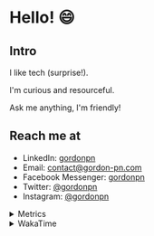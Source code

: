 # Hello! 😄

## Intro

I like tech (surprise!).

I'm curious and resourceful.

Ask me anything, I'm friendly!

## Reach me at

- LinkedIn: [gordonpn](https://www.linkedin.com/in/gordonpn/)
- Email: [contact@gordon-pn.com](mailto:contact@gordon-pn.com)
- Facebook Messenger: [gordonpn](https://www.messenger.com/t/Gordonpn)
- Twitter: [@gordonpn](https://twitter.com/Gordonpn)
- Instagram: [@gordonpn](https://www.instagram.com/gordonpn/)

<details>
  <summary>Metrics</summary>

  <img align="center" src="https://github.com/gordonpn/gordonpn/blob/master/github-metrics.svg" alt="GitHub Metrics">

</details>

<details>
  <summary>WakaTime</summary>

  <!--START_SECTION:waka-->
📊 **This Week I Spent My Time On** 

```text
💬 Programming Languages: 
Java                     17 hrs 23 mins      ███████████████████████░░   92.18 % 
Brazil Dependency Config 37 mins             █░░░░░░░░░░░░░░░░░░░░░░░░   03.30 % 
Makefile                 15 mins             ░░░░░░░░░░░░░░░░░░░░░░░░░   01.41 % 
Shell Script             10 mins             ░░░░░░░░░░░░░░░░░░░░░░░░░   00.95 % 
YAML                     8 mins              ░░░░░░░░░░░░░░░░░░░░░░░░░   00.71 % 

🔥 Editors: 
IntelliJ                 18 hrs 52 mins      █████████████████████████   100.00 % 
```


 Last Updated on 17/12/2023 10:18:16 UTC
<!--END_SECTION:waka-->
</details>
